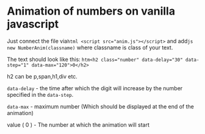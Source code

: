 # Animation of numbers on vanilla javascript

Just connect the file via```html <script src="anim.js"></script>``` and add```js new NumberAnim(classname)``` where classname is class of your text.

The text should look like this:
```htm<h2 class="number" data-delay="30" data-step="1" data-max="120">0</h2>```

h2 can be p,span,h1,div etc.


`data-delay` - the time after which the digit will increase by the number specified in the `data-step`.

`data-max` - maximum number (Which should be displayed at the end of the animation)

value ( 0 ) - The number at which the animation will start
